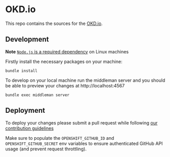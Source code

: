 # OKD.io

This repo contains the sources for the [OKD.io](https://www.okd.io/).

## Development

**Note** [`Node.js` is a required dependency](http://stackoverflow.com/a/6283074/6758654) on Linux machines

Firstly install the necessary packages on your machine:

    bundle install

To develop on your local machine run the middleman server and you
should be able to preview your changes at http://localhost:4567

    bundle exec middleman server

## Deployment

To deploy your changes please submit a pull request while following [our contribution guidelines](./CONTRIBUTING.MD)

Make sure to populate the `OPENSHIFT_GITHUB_ID` and `OPENSHIFT_GITHUB_SECRET` env variables to ensure authenticated GitHub API usage (and prevent request throttling).
